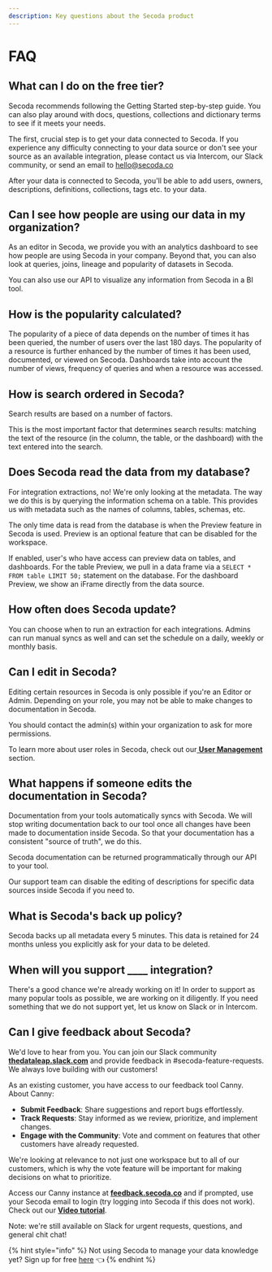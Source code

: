 ```yaml
---
description: Key questions about the Secoda product
---
```


# FAQ

## What can I do on the free tier?

Secoda recommends following the Getting Started step-by-step guide. You can also play around with docs, questions, collections and dictionary terms to see if it meets your needs.

The first, crucial step is to get your data connected to Secoda. If you experience any difficulty connecting to your data source or don't see your source as an available integration, please contact us via Intercom, our Slack community, or send an email to hello@secoda.co

After your data is connected to Secoda, you'll be able to add users, owners, descriptions, definitions, collections, tags etc. to your data.&#x20;

## Can I see how people are using our data in my organization?

As an editor in Secoda, we provide you with an analytics dashboard to see how people are using Secoda in your company. Beyond that, you can also look at queries, joins, lineage and popularity of datasets in Secoda.&#x20;

You can also use our API to visualize any information from Secoda in a BI tool.

## How is the popularity calculated?

The popularity of a piece of data depends on the number of times it has been queried, the number of users over the last 180 days. The popularity of a resource is further enhanced by the number of times it has been used, documented, or viewed on Secoda. Dashboards take into account the number of views, frequency of queries and when a resource was accessed.

## How is search ordered in Secoda?

Search results are based on a number of factors.&#x20;

This is the most important factor that determines search results: matching the text of the resource (in the column, the table, or the dashboard) with the text entered into the search.

## Does Secoda read the data from my database?

For integration extractions, no! We're only looking at the metadata. The way we do this is by querying the information schema on a table. This provides us with metadata such as the names of columns, tables, schemas, etc.

The only time data is read from the database is when the Preview feature in Secoda is used. Preview is an optional feature that can be disabled for the workspace.&#x20;

If enabled, user's who have access can preview data on tables, and dashboards. For the table Preview, we pull in a data frame via a `SELECT * FROM table LIMIT 50;` statement on the database. For the dashboard Preview, we show an iFrame directly from the data source.&#x20;

## How often does Secoda update?

You can choose when to run an extraction for each integrations. Admins can run manual syncs as well and can set the schedule on a daily, weekly or monthly basis.&#x20;

## Can I edit in Secoda?

Editing certain resources in Secoda is only possible if you're an Editor or Admin. Depending on your role, you may not be able to make changes to documentation in Secoda.&#x20;

You should contact the admin(s) within your organization to ask for more permissions.

To learn more about user roles in Secoda, check out our[ **User Management** ](user-management/)section.&#x20;

## What happens if someone edits the documentation in Secoda?

Documentation from your tools automatically syncs with Secoda. We will stop writing documentation back to our tool once all changes have been made to documentation inside Secoda. So that your documentation has a consistent "source of truth", we do this.

Secoda documentation can be returned programmatically through our API to your tool.

Our support team can disable the editing of descriptions for specific data sources inside Secoda if you need to.

## What is Secoda's back up policy?

Secoda backs up all metadata every 5 minutes. This data is retained for 24 months unless you explicitly ask for your data to be deleted.

## When will you support \_\_\_\_ integration?

There's a good chance we're already working on it! In order to support as many popular tools as possible, we are working on it diligently. If you need something that we do not support yet, let us know on Slack or in Intercom.

## Can I give feedback about Secoda?

We'd love to hear from you. You can join our Slack community [**thedataleap.slack.com**](https://www.thedataleap.slack.com) and provide feedback in #secoda-feature-requests. We always love building with our customers!

As an existing customer, you have access to our feedback tool Canny. About Canny:

* **Submit Feedback**: Share suggestions and report bugs effortlessly.
* **Track Requests**: Stay informed as we review, prioritize, and implement changes.
* **Engage with the Community**: Vote and comment on features that other customers have already requested.

We're looking at relevance to not just one workspace but to all of our customers, which is why the vote feature will be important for making decisions on what to prioritize.&#x20;

Access our Canny instance at [**feedback.secoda.co**](http://feedback.secoda.co/) and if prompted, use your Secoda email to login (try logging into Secoda if this does not work). Check out our [**Video tutorial**](https://www.loom.com/share/86eb9317d7924835957e13c716b99c48?sid=1bf38c4a-e15b-4b1f-ab5e-3016b3c544af).

Note: we're still available on Slack for urgent requests, questions, and general chit chat!

{% hint style="info" %}
Not using Secoda to manage your data knowledge yet? Sign up for free [here](https://app.secoda.co) 👈
{% endhint %}

